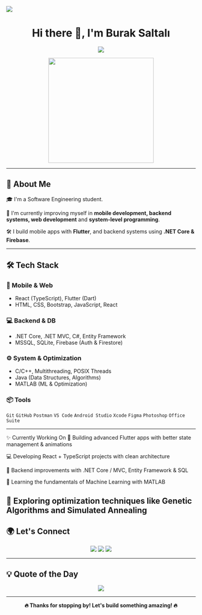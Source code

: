 ![](https://komarev.com/ghpvc/?username=Notorious0&style=flat&color=blue)

<h1 align="center">Hi there 👋, I'm Burak Saltalı</h1>

<p align="center">
  <img src="https://readme-typing-svg.herokuapp.com?font=Fira+Code&size=24&pause=1000&color=00F58A&center=true&vCenter=true&width=1000&lines=Software+Engineering+Student+;Flutter+%2B+.NET+Full-Stack+Dev;Mobile+%2F+Web+%2F+Backend+Projects;Terminal+Games+Lover;Tech+%26+Open+Source+Enthusiast" />
</p>

<p align="center">
  <img src="https://media.tenor.com/GfSX-u7VGM4AAAAC/coding.gif" width="280"/>
</p>

---

## 🚀 About Me

🎓 I'm a Software Engineering student. 

🧠 I'm currently improving myself in **mobile development, backend systems, web development** and **system-level programming**.  

🛠️ I build mobile apps with **Flutter**, and backend systems using **.NET Core & Firebase**.  

---

## 🛠️ Tech Stack

### 📱 Mobile & Web
- React (TypeScript), Flutter (Dart)
- HTML, CSS, Bootstrap, JavaScript, React

### 💻 Backend & DB
- .NET Core, .NET MVC, C#, Entity Framework
- MSSQL, SQLite, Firebase (Auth & Firestore)

### ⚙️ System & Optimization
- C/C++, Multithreading, POSIX Threads
- Java (Data Structures, Algorithms)
- MATLAB (ML & Optimization)

### 📦 Tools
`Git` `GitHub` `Postman` `VS Code` `Android Studio` `Xcode` `Figma` `Photoshop` `Office Suite`

---

✨ Currently Working On
📱 Building advanced Flutter apps with better state management & animations

💻 Developing React + TypeScript projects with clean architecture

🔧 Backend improvements with .NET Core / MVC, Entity Framework & SQL

🤖 Learning the fundamentals of Machine Learning with MATLAB

🔬 Exploring optimization techniques like Genetic Algorithms and Simulated Annealing
---

## 🌍 Let's Connect

<p align="center">
  <a href="https://www.linkedin.com/in/bsaltalii/"><img src="https://img.icons8.com/doodle/40/linkedin--v2.png"/></a>
  <a href="mailto:bsaltali26@gmail.com"><img src="https://img.icons8.com/doodle/38/gmail-new.png"/></a>
  <a href="https://github.com/bsaltalii"><img src="https://img.icons8.com/ios-glyphs/40/github.png"/></a>
</p>

---

## 💡 Quote of the Day

<p align="center">
  <img src="https://readme-typing-svg.herokuapp.com?font=Fira+Code&size=24&pause=1000&color=F70000&center=true&vCenter=true&width=1000&lines='Discipline+beats+motivation';'Build+what+you+wish+existed';'Code.+Fail.+Learn.+Repeat.'" />
</p>

---

<p align="center"><b>🔥 Thanks for stopping by! Let's build something amazing! 🔥</b></p>
